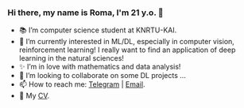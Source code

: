 ### Hi there, my name is Roma, I'm 21 y.o. 👋
-  :books: I’m computer science student at KNRTU-KAI.
- 🔭 I’m currently interested in ML/DL, especially in computer vision, reinforcement learning! I really want to find an application of deep learning in the natural sciences!
- :sparkles: I’m in love with mathematics and data analysis!
- 👯 I’m looking to collaborate on some DL projects ...
- 📫 How to reach me: [Telegram](https://t.me/Trifonov_S_A) | [Email](mailto:flipinwhite@gmail.com).
- :page_facing_up: My [CV]().


